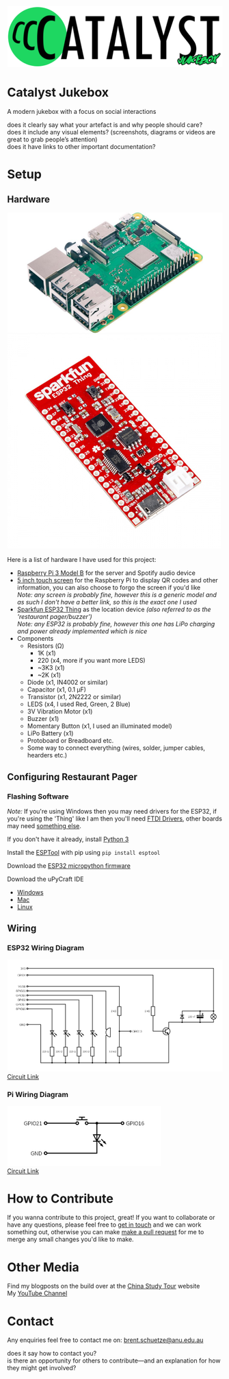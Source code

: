 ![Catalyst Jukebox Banner](assets/catalyst.png?raw=true)

# Catalyst Jukebox
A modern jukebox with a focus on social interactions







does it clearly say what your artefact is and why people should care?  
does it include any visual elements? (screenshots, diagrams or videos are great to grab people’s attention)  
does it have links to other important documentation?  


# Setup

## Hardware
![Raspberry Pi 3 B](assets/raspberry-pi-3-b.jpg?raw=true)  
![ESP32 Thing](assets/esp32-thing.jpg?raw=true)  

Here is a list of hardware I have used for this project:
* [Raspberry Pi 3 Model B](https://www.raspberrypi.org/products/raspberry-pi-3-model-b/) for the server and Spotify audio device
* [5 inch touch screen](https://www.ebay.com.au/itm/5-Inch-LCD-Touch-Screen-HDMI-Display-800-480-Raspberry-Pi-3-2-eParcel-Sydney/152408334219?ssPageName=STRK%3AMEBIDX%3AIT&_trksid=p2057872.m2749.l2649) for the Raspberry Pi to display QR codes and other information, you can also choose to forgo the screen if you'd like  
*Note: any screen is probably fine, however this is a generic model and as such I don't have a better link, so this is the exact one I used*
* [Sparkfun ESP32 Thing](https://www.sparkfun.com/products/13907) as the location device *(also referred to as the 'restaurant pager/buzzer')*  
*Note: any ESP32 is probably fine, however this one has LiPo charging and power already implemented which is nice*
* Components
    * Resistors (Ω)
        * 1K (x1)
        * 220 (x4, more if you want more LEDS)
        * ~3K3 (x1)
        * ~2K (x1)
    * Diode (x1, IN4002 or similar)
    * Capacitor (x1, 0.1 µF)
    * Transistor (x1, 2N2222 or similar)
    * LEDS (x4, I used Red, Green, 2 Blue)
    * 3V Vibration Motor (x1)
    * Buzzer (x1)
    * Momentary Button (x1, I used an illuminated model)
    * LiPo Battery (x1)
    * Protoboard or Breadboard etc.
    * Some way to connect everything (wires, solder, jumper cables, hearders etc.)


## Configuring Restaurant Pager
### Flashing Software
*Note:* If you're using Windows then you may need drivers for the ESP32, if you're using the 'Thing' like I am then you'll need [FTDI Drivers](https://www.ftdichip.com/Drivers/VCP.htm), other boards may need [something else](https://www.silabs.com/products/interface/usb-bridges/classic-usb-bridges/device.cp2102).  

If you don't have it already, install [Python 3](https://realpython.com/installing-python/)

Install the [ESPTool](https://github.com/espressif/esptool) with pip using `pip install esptool`

Download the [ESP32 micropython firmware](http://micropython.org/download#esp32)

Download the uPyCraft IDE
* [Windows](https://randomnerdtutorials.com/install-upycraft-ide-windows-pc-instructions/)
* [Mac](https://randomnerdtutorials.com/install-upycraft-ide-mac-os-x-instructions/)
* [Linux](https://randomnerdtutorials.com/install-upycraft-ide-linux-ubuntu-instructions/)

## Wiring

### ESP32 Wiring Diagram
![ESP32 Wiring Diagram](assets/esp32-circuit.png?raw=true)  
[Circuit Link](https://www.circuit-diagram.org/circuits/c1606980)

### Pi Wiring Diagram
![Raspberry Pi Wiring Diagram](assets/pi-circuit.png?raw=true)  
[Circuit Link](https://www.circuit-diagram.org/circuits/e828d5e3)


# How to Contribute
If you wanna contribute to this project, great! If you want to collaborate or have any questions, please feel free to [get in touch](#contact) and we can work something out, otherwise you can make [make a pull request](https://help.github.com/en/articles/creating-a-pull-request) for me to merge any small changes you'd like to make.

# Other Media
Find my blogposts on the build over at the [China Study Tour](https://cs.anu.edu.au/courses/china-study-tour/news/#brent-schuetze) website  
My [YouTube Channel](https://www.youtube.com/channel/UCcbzaG6yzkxIH_NWM2gUyig)


# Contact
Any enquiries feel free to contact me on: [brent.schuetze@anu.edu.au](mailto:brent.schuetze@anu.edu.au)





does it say how to contact you?  
is there an opportunity for others to contribute—and an explanation for how they might get involved?  